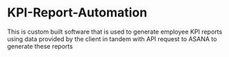 # KPI-Report-Automation

This is custom built software that is used to generate employee KPI reports using data provided by the client in tandem with API request to ASANA to generate these reports
